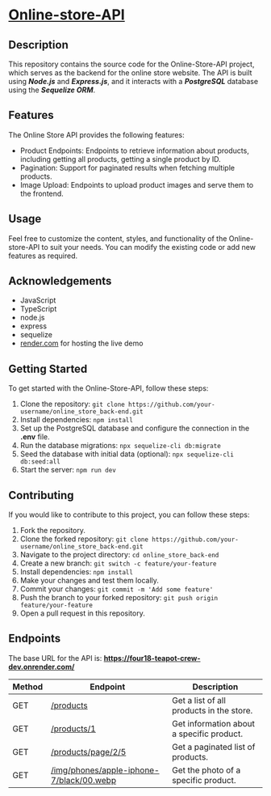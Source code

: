 # [Online-store-API](https://four18-teapot-crew-dev.onrender.com/)


## Description
This repository contains the source code for the Online-Store-API project, which serves as the backend for the online store website. The API is built using ***Node.js*** and ***Express.js***, and it interacts with a ***PostgreSQL*** database using the ***Sequelize ORM***.


## Features
The Online Store API provides the following features:
 - Product Endpoints: Endpoints to retrieve information about products, including getting all products, getting a single product by ID.
 - Pagination: Support for paginated results when fetching multiple products.
 - Image Upload: Endpoints to upload product images and serve them to the frontend.


## Usage
Feel free to customize the content, styles, and functionality of the Online-store-API to suit your needs. You can modify the existing code or add new features as required.


## Acknowledgements
 - JavaScript
 - TypeScript
 - node.js
 - express
 - sequelize
- [render.com](https://render.com/) for hosting the live demo


## Getting Started
To get started with the Online-Store-API, follow these steps:

1. Clone the repository: `git clone https://github.com/your-username/online_store_back-end.git`
2. Install dependencies: `npm install`
3. Set up the PostgreSQL database and configure the connection in the **.env** file.
4. Run the database migrations: `npx sequelize-cli db:migrate`
5. Seed the database with initial data (optional): `npx sequelize-cli db:seed:all`
6. Start the server: `npm run dev`


## Contributing
If you would like to contribute to this project, you can follow these steps:

1. Fork the repository.
2. Clone the forked repository: `git clone https://github.com/your-username/online_store_back-end.git`
3. Navigate to the project directory: `cd online_store_back-end`
4. Create a new branch: `git switch -c feature/your-feature`
5. Install dependencies: `npm install`
6. Make your changes and test them locally.
7. Commit your changes: `git commit -m 'Add some feature'`
8. Push the branch to your forked repository: `git push origin feature/your-feature`
9. Open a pull request in this repository.


## Endpoints
The base URL for the API is: **https://four18-teapot-crew-dev.onrender.com/**

| Method      | Endpoint                                                                                                                        | Description                                | 
| ----------- | -----------                                                                                                                     | -----------                                |
| GET         | [/products](https://four18-teapot-crew-dev.onrender.com/products)                                                               | Get a list of all products in the store.                     |
| GET         | [/products/1](https://four18-teapot-crew-dev.onrender.com/products/1)                                                           | Get information about a specific product.                        |
| GET         | [/products/page/2/5](https://four18-teapot-crew-dev.onrender.com/products/page/2/5)                                             | Get a paginated list of products.                               |
| GET         | [/img/phones/apple-iphone-7/black/00.webp](https://four18-teapot-crew-dev.onrender.com/img/phones/apple-iphone-7/black/00.webp5)| Get the photo of a specific product.                          |
